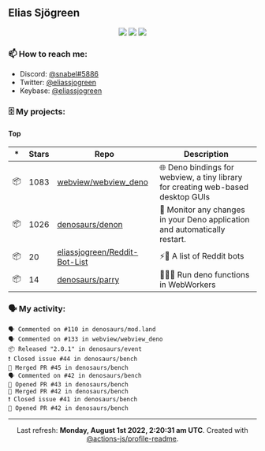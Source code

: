 ## Elias Sjögreen

<p align="center">
  <img src="https://img.shields.io/badge/🎂-dec. 2003-success" />
  <img src="https://img.shields.io/badge/🌎-Stockholm-informational" />
  <img src="https://img.shields.io/badge/👦-He/Him-informational" />
</p>

### 📫 How to reach me:

- Discord: [@snabel#5886](https://discord.com/users/267978757799673866)
- Twitter: [@eliassjogreen](https://twitter.com/eliassjogreen)
- Keybase: [@eliassjogreen](https://keybase.io/eliassjogreen)

### 🗄 My projects:

#### Top
|*|Stars|Repo|Description|
|---|---|---|---|
| 📦 | 1083 | [webview/webview_deno](https://github.com/webview/webview_deno) | 🌐 Deno bindings for webview, a tiny library for creating web-based desktop GUIs |
| 📦 | 1026 | [denosaurs/denon](https://github.com/denosaurs/denon) | 👀 Monitor any changes in your Deno application and automatically restart. |
| 📦 | 20 | [eliassjogreen/Reddit-Bot-List](https://github.com/eliassjogreen/Reddit-Bot-List) | ⚡️🤖 A list of Reddit bots |
| 📦 | 14 | [denosaurs/parry](https://github.com/denosaurs/parry) | 👷🏽‍♂️ Run deno functions in WebWorkers |

### 🗣 My activity:

```
🗣 Commented on #110 in denosaurs/mod.land
🗣 Commented on #133 in webview/webview_deno
📦 Released "2.0.1" in denosaurs/event
❗️ Closed issue #44 in denosaurs/bench
🎉 Merged PR #45 in denosaurs/bench
🗣 Commented on #42 in denosaurs/bench
💪 Opened PR #43 in denosaurs/bench
🎉 Merged PR #42 in denosaurs/bench
❗️ Closed issue #41 in denosaurs/bench
💪 Opened PR #42 in denosaurs/bench
```

------------
<p align="center">Last refresh: <b>Monday, August 1st 2022, 2:20:31 am UTC</b>. Created with <a href=https://github.com/marketplace/actions/profile-readme>@actions-js/profile-readme</a>.</p>
